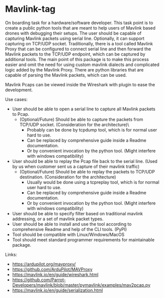 # Mavlink-tag

On boarding task for a hardware/software developer. This task point is to create a public python tools that are meant to help users of Mavlink based drones with debugging their setups. The user should be capable of capturing Mavlink packets using serial line. Optionally, it can support capturing on TCP/UDP socket. Traditionally, there is a tool called Mavlink Proxy that can be configured to connect serial line and then forward the Mavlink packets to the TCP/UDP endpoint, which can be captured by additional tools. The main point of this package is to make this process easier and omit the need for using custom mavlink dialects and complicated logic added by the Mavlink Proxy. There are python libraries that are capable of parsing the Mavlink packets, which can be used.

Mavlink Pcaps can be viewed inside the Wireshark with plugin to ease the development.

Use cases:
  * User should be able to open a serial line to capture all Mavlink packets to Pcap. 
    * (Optional/Future) Should be able to capture the packets from TCP/UDP socket. (Consideration for the architecture)\
      * Probably can be done by tcpdump tool, which is for normal user hard to use.
      * Can be replaced by comprehensive guide inside a Readme documentation.
      * Or by convenient invocation by the python tool. (Might interfere with windows compatibility)
  * User should be able to replay the Pcap file back to the serial line. (Used by us when customer sent us a capture of their mavlink traffic)
    * (Optional/Future) Should be able to replay the packets to TCP/UDP destination. (Consideration for the architecture)
      * Usually would be done using a tcpreplay tool, which is for normal user hard to use.
      * Can be replaced by comprehensive guide inside a Readme documentation.
      * Or by convenient invocation by the python tool. (Might interfere with windows compatibility)
  * User should be able to specify filter based on traditional mavlink addressing, or a set of mavlink packet types.
  * User should be able to install and use the tool according to comprehensive Readme and help of the CLI tools. (PyPI)
  * Tool should be compatible with Linux/Windows/MacOS
  * Tool should meet standard programmer requirements for maintainable package. 



Links:
 * https://ardupilot.org/mavproxy/
 * https://github.com/ArduPilot/MAVProxy
 * https://mavlink.io/en/guide/wireshark.html
 * https://github.com/Parrot-Developers/mavlink/blob/master/pymavlink/examples/mav2pcap.py
 * https://mavlink.io/en/guide/serialization.html